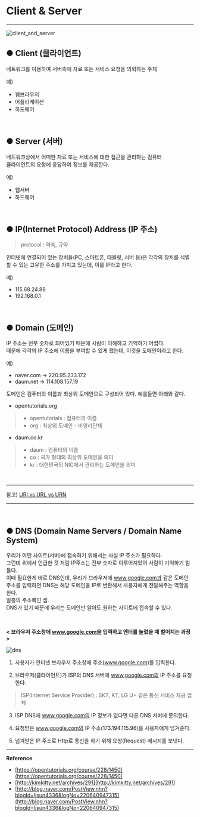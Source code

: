 # Client & Server

---

![client_and_server](https://user-images.githubusercontent.com/42695954/60592146-f62bae80-9dda-11e9-9a53-978b8b697a4f.png)

## ● Client (클라이언트)
네트워크를 이용하여 서버측에 자료 또는 서비스 요청을 의뢰하는 주체  

예)  
* 웹브라우저
* 어플리케이션
* 하드웨어

&nbsp; 

## ● Server (서버)
네트워크상에서 어떠한 자료 또는 서비스에 대한 접근을 관리하는 컴퓨터  
클라이언트의 요청에 응답하여 정보를 제공한다.  

예)  
* 웹서버
* 하드웨어

&nbsp; 

## ● IP(Internet Protocol) Address (IP 주소)
> protocol : 약속, 규약  

인터넷에 연결되어 있는 장치들(PC, 스마트폰, 태블릿, 서버 등)은 각각의 장치를 식별할 수 있는 고유한 주소를 가지고 있는데, 이를 IP라고 한다.  

예)  
* 115.68.24.88
* 192.168.0.1

&nbsp; 

## ● Domain (도메인)
IP 주소는 전부 숫자로 되어있기 때문에 사람이 이해하고 기억하기 어렵다.  
때문에 각각의 IP 주소에 이름을 부여할 수 있게 했는데, 이것을 도메인이라고 한다.  

예)  
* naver.com → 220.95.233.172
* daum.net → 114.108.157.19

도메인은 컴퓨터의 이름과 최상위 도메인으로 구성되어 있다. 예를들면 아래와 같다.

* opentutorials.org
> * opentutorials : 컴퓨터의 이름  
> * org : 최상위 도메인 - 비영리단체

* daum.co.kr
> * daum : 컴퓨터의 이름  
> * co : 국가 형태의 최상위 도메인을 의미  
> * kr : 대한민국의 NIC에서 관리하는 도메인을 의미

&nbsp; 

---

참고) [URI vs URL vs URN](https://mygumi.tistory.com/139)

---

&nbsp; 

## ● DNS (Domain Name Servers / Domain Name System)
우리가 어떤 사이트(서버)에 접속하기 위해서는 사실 IP 주소가 필요하다.  
그런데 위에서 언급한 것 처럼 IP주소는 전부 숫자로 이루어져있어 사람이 기억하기 힘들다.  
이때 필요한게 바로 DNS인데, 우리가 브라우저에 www.google.com과 같은 도메인 주소를 입력하면 DNS는 해당 도메인을 IP로 변환해서 사용자에게 전달해주는 역할을 한다.  
일종의 주소록인 셈.  
DNS가 있기 때문에 우리는 도메인만 알아도 원하는 사이트에 접속할 수 있다.  

&nbsp; 

**< 브라우저 주소창에 www.google.com을 입력하고 엔터를 눌렀을 때 벌어지는 과정 >**

![dns](https://user-images.githubusercontent.com/42695954/60587344-2d945e00-9dcf-11e9-8455-d7d8334e6e74.PNG)

1. 사용자가 인터넷 브라우저 주소창에 주소(www.google.com)를 입력한다.

2. 브라우저(클라이언트)가 ISP의 DNS 서버에 www.google.com의 IP 주소를 요청한다.  
> ISP(Internet Service Provider) : SKT, KT, LG U+ 같은 통신 서비스 제공 업체

3. ISP DNS에 www.google.com의 IP 정보가 없다면 다른 DNS 서버에 문의한다.

4. 요청받은 www.google.com의 IP 주소(173.194.115.96)를 사용자에게 넘겨준다.

5. 넘겨받은 IP 주소로 Http로 통신을 하기 위해 요청(Request) 메시지를 보낸다.


---

**Reference**  

* [https://opentutorials.org/course/228/1450](https://opentutorials.org/course/228/1450)
* [http://kimkitty.net/archives/291](http://kimkitty.net/archives/291)
* [http://blog.naver.com/PostView.nhn?blogId=ljsun4336&logNo=220640947315](http://blog.naver.com/PostView.nhn?blogId=ljsun4336&logNo=220640947315)